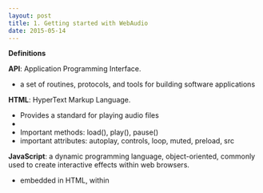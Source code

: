 ```yaml
---
layout: post
title: 1. Getting started with WebAudio
date: 2015-05-14
---
```


**Definitions**

**API**: Application Programming Interface.
- a set of routines, protocols, and tools for building software applications

**HTML**: HyperText Markup Language.
- Provides a standard for playing audio files
- <audio> tag specifies a standard way to embed audio in a web page
- Important methods: load(), play(), pause()
- important attributes: autoplay, controls, loop, muted, preload, src
	

**JavaScript**: a dynamic programming language, object-oriented, commonly used to create interactive effects within web browsers.
- embedded in HTML, within <script> tags

**AudioContext**:

LINKS:
[HTML Audio Tag](http://www.w3schools.com/htmL/html5_audio.asp)

